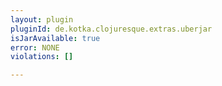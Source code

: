 ```yaml
---
layout: plugin
pluginId: de.kotka.clojuresque.extras.uberjar
isJarAvailable: true
error: NONE
violations: []

---
```

